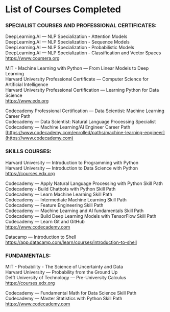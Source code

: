 # List of Courses Completed

### SPECIALIST COURSES AND PROFESSIONAL CERTIFICATES:

DeepLearning.AI — NLP Specialization - Attention Models  
DeepLearning.AI — NLP Specialization - Sequence Models  
DeepLearning.AI — NLP Specialization - Probabilistic Models  
DeepLearning.AI — NLP Specialization - Classification and Vector Spaces  
https://www.coursera.org  

MIT - Machine Learning with Python — From Linear Models to Deep Learning  
Harvard University Professional Certificate — Computer Science for Artificial Intelligence  
Harvard University Professional Certification — Learning Python for Data Science  
https://www.edx.org

Codecademy Professional Certification — Data Scientist: Machine Learning Career Path  
Codecademy — Data Scientist: Natural Language Processing Specialist  
Codecademy — Machine Learning/AI Engineer Career Path  
[https://www.codecademy.com/enrolled/paths/machine-learning-engineer](https://www.codecademy.com)

### SKILLS COURSES:

Harvard University — Introduction to Programming with Python  
Harvard University — Introduction to Data Science with Python  
https://courses.edx.org

Codecademy — Apply Natural Language Processing with Python Skill Path  
Codecademy - Build Chatbots with Python Skill Path  
Codecademy — Learn Machine Learning Skill Path  
Codecademy — Intermediate Machine Learning Skill Path  
Codecademy — Feature Engineering Skill Path  
Codecademy — Machine Learning and AI fundamentals Skill Path  
Codecademy — Build Deep Learning Models with TensorFlow Skill Path  
Codecademy — Learn Git and GitHub  
https://www.codecademy.com

Datacamp — Introduction to Shell  
https://app.datacamp.com/learn/courses/introduction-to-shell

### FUNDAMENTALS:

MIT - Probability - The Science of Uncertainty and Data  
Harvard University — Probability from the Ground Up  
Delft University of Technology — Pre-University Calculus  
https://courses.edx.org

Codecademy — Fundamental Math for Data Science Skill Path  
Codecademy — Master Statistics with Python Skill Path  
https://www.codecademy.com

